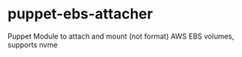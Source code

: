 # puppet-ebs-attacher
Puppet Module to attach and mount (not format) AWS EBS volumes, supports nvme
